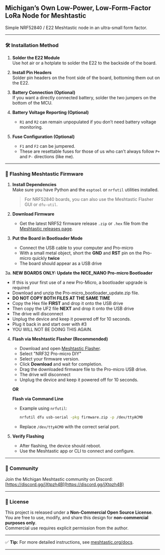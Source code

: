 ## Michigan’s Own Low-Power, Low-Form-Factor LoRa Node for Meshtastic

Simple NRF52840 / E22 Meshtastic node in an ultra-small form factor.

---

### 🛠️ Installation Method

1. **Solder the E22 Module**  
   Use hot air or a hotplate to solder the E22 to the backside of the board.

2. **Install Pin Headers**  
   Solder pin headers on the front side of the board, bottoming them out on the E22.

3. **Battery Connection (Optional)**  
   If you want a directly connected battery, solder the two jumpers on the bottom of the MCU.

4. **Battery Voltage Reporting (Optional)**  
   - `R1` and `R2` can remain unpopulated if you don’t need battery voltage monitoring.

5. **Fuse Configuration (Optional)**  
   - `F1` and `F2` can be jumpered.  
   - These are resettable fuses for those of us who can’t always follow `P+` and `P-` directions (like me).

---

### 💾 Flashing Meshtastic Firmware

1. **Install Dependencies**  
   Make sure you have Python and the `esptool` or `nrfutil` utilities installed.  
   > For NRF52840 boards, you can also use the Meshtastic Flasher GUI or `dfu-util`.

2. **Download Firmware**  
   - Get the latest NRF52 firmware release `.zip` or `.hex` file from the [Meshtastic releases page](https://github.com/meshtastic/firmware/releases).

3. **Put the Board in Bootloader Mode**  
   - Connect the USB cable to your computer and Pro-micro
   - With a small metal object, short the **GND** and **RST** pin on the Pro-micro quickly **twice**
   - The board should appear as a USB drive

3a. **NEW BOARDS ONLY: Update the NICE_NANO Pro-micro Bootloader**
   - If this is your first use of a new Pro-Micro, a bootloader upgrade is required
   - Download and unzip the Pro-micro_bootloader_update.zip file.
   - **DO NOT COPY BOTH FILES AT THE SAME TIME**
   - Copy the Hex file **FIRST** and drop it onto the USB drive
   - Then copy the UF2 file **NEXT** and drop it onto the USB drive
   - The drive will disconnect
   - Unplug the device and keep it powered off for 10 seconds.
   - Plug it back in and start over with #3
   - YOU WILL NOT BE DOING THIS AGAIN.

4. **Flash via Meshtastic Flasher (Recommended)**  
   - Download and open [Meshtastic Flasher](https://flasher.meshtastic.org).
   - Select "NRF32 Pro-micro DIY" 
   - Select your firmware version.
   - Click **Download** and wait for completion.
   - Drag the downloaded firmware file to the Pro-micro USB drive.
   - The drive will disconnect
   - Unplug the device and keep it powered off for 10 seconds.

   **OR**

   **Flash via Command Line**  
   - Example using `nrfutil`:
     ```bash
     nrfutil dfu usb-serial -pkg firmware.zip -p /dev/ttyACM0
     ```
   - Replace `/dev/ttyACM0` with the correct serial port.

5. **Verify Flashing**  
   - After flashing, the device should reboot.
   - Use the Meshtastic app or CLI to connect and configure.

---

### 💬 Community

Join the Michigan Meshtastic community on Discord:  
[https://discord.gg/jXtpzh4B](https://discord.gg/jXtpzh4B)

---

### 📝 License

This project is released under a **Non-Commercial Open Source License**.  
You are free to use, modify, and share this design for **non-commercial purposes only**.  
Commercial use requires explicit permission from the author.

---

✅ **Tip:** For more detailed instructions, see [meshtastic.org/docs](https://meshtastic.org/docs).

---
